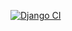 [![Django CI](https://github.com/mohrm/umklapp_site/actions/workflows/django.yml/badge.svg?branch=main)](https://github.com/mohrm/umklapp_site/actions/workflows/django.yml)
